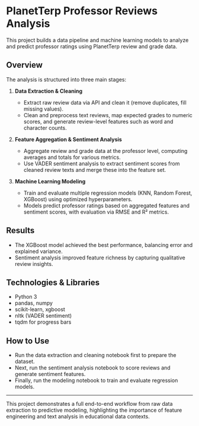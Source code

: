 # PlanetTerp Professor Reviews Analysis

This project builds a data pipeline and machine learning models to analyze and predict professor ratings using PlanetTerp review and grade data.

## Overview

The analysis is structured into three main stages:

1. **Data Extraction & Cleaning**  
   - Extract raw review data via API and clean it (remove duplicates, fill missing values).  
   - Clean and preprocess text reviews, map expected grades to numeric scores, and generate review-level features such as word and character counts.

2. **Feature Aggregation & Sentiment Analysis**  
   - Aggregate review and grade data at the professor level, computing averages and totals for various metrics.  
   - Use VADER sentiment analysis to extract sentiment scores from cleaned review texts and merge these into the feature set.

3. **Machine Learning Modeling**  
   - Train and evaluate multiple regression models (KNN, Random Forest, XGBoost) using optimized hyperparameters.  
   - Models predict professor ratings based on aggregated features and sentiment scores, with evaluation via RMSE and R² metrics.

## Results

- The XGBoost model achieved the best performance, balancing error and explained variance.  
- Sentiment analysis improved feature richness by capturing qualitative review insights.  

## Technologies & Libraries

- Python 3  
- pandas, numpy  
- scikit-learn, xgboost  
- nltk (VADER sentiment)  
- tqdm for progress bars  

## How to Use

- Run the data extraction and cleaning notebook first to prepare the dataset.  
- Next, run the sentiment analysis notebook to score reviews and generate sentiment features.  
- Finally, run the modeling notebook to train and evaluate regression models.  

---

This project demonstrates a full end-to-end workflow from raw data extraction to predictive modeling, highlighting the importance of feature engineering and text analysis in educational data contexts.

